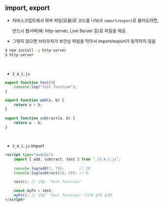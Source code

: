 ## import, export
- 자바스크립트에서 외부 파일(모듈)로 코드를 나눠서 `import/export`로 불러오려면,
    
    반드시 웹서버(예: http-server, Live Server 등)로 파일을 제공.

- 그렇지 않으면 브라우저가 보안상 파일을 막아서 import/export가 동작하지 않음


```bash
$ npm install -g http-server
$ http-server
```

<br>

- `3_4_1.js`
  
```js
export function test(){
    console.log("test function");
}

export function add(a, b) {
    return a + b;
}

export function subtract(a, b) {
    return a - b;
}

```

<br>

- `3_4_1.js` import
```html
<script type="module">
    import { add, subtract, test } from './3_4_1.js';
    
    console.log(add(3, 7));       // 10
    console.log(subtract(10, 4)); // 6

    test(); // 콘솔: "test function"

    const myFn = test;
    myFn(); // 콘솔: "test function" (이때 실제 실행)
</script>
```